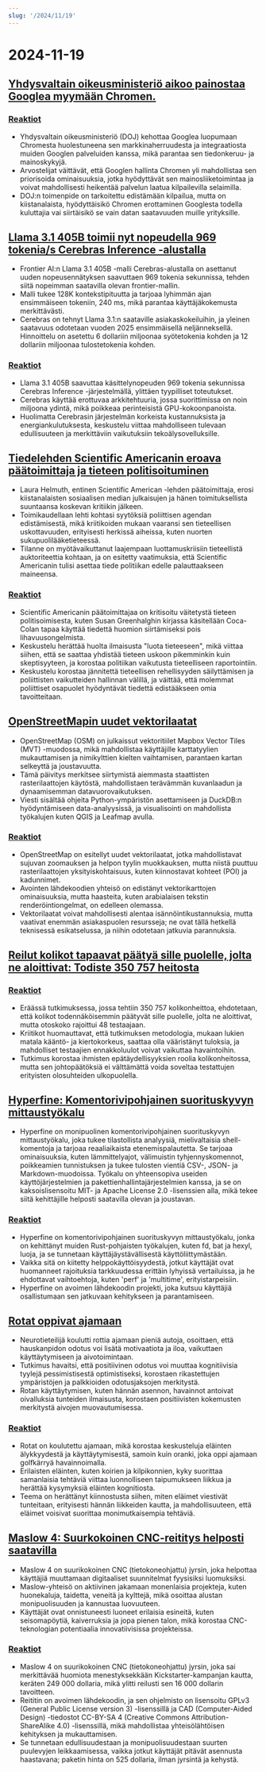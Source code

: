 ```yaml
---
slug: '/2024/11/19'
---
```


# 2024-11-19

## [Yhdysvaltain oikeusministeriö aikoo painostaa Googlea myymään Chromen.](https://www.bloomberg.com/news/articles/2024-11-18/doj-will-push-google-to-sell-off-chrome-to-break-search-monopoly)

### [Reaktiot](https://news.ycombinator.com/item?id=42177767)

- Yhdysvaltain oikeusministeriö (DOJ) kehottaa Googlea luopumaan Chromesta huolestuneena sen markkinaherruudesta ja integraatiosta muiden Googlen palveluiden kanssa, mikä parantaa sen tiedonkeruu- ja mainoskykyjä.
- Arvostelijat väittävät, että Googlen hallinta Chromen yli mahdollistaa sen priorisoida ominaisuuksia, jotka hyödyttävät sen mainosliiketoimintaa ja voivat mahdollisesti heikentää palvelun laatua kilpailevilla selaimilla.
- DOJ:n toimenpide on tarkoitettu edistämään kilpailua, mutta on kiistanalaista, hyödyttäisikö Chromen erottaminen Googlesta todella kuluttajia vai siirtäisikö se vain datan saatavuuden muille yrityksille.

## [Llama 3.1 405B toimii nyt nopeudella 969 tokenia/s Cerebras Inference -alustalla](https://cerebras.ai/blog/llama-405b-inference)

- Frontier AI:n Llama 3.1 405B -malli Cerebras-alustalla on asettanut uuden nopeusennätyksen saavuttaen 969 tokenia sekunnissa, tehden siitä nopeimman saatavilla olevan frontier-mallin.
- Malli tukee 128K kontekstipituutta ja tarjoaa lyhimmän ajan ensimmäiseen tokeniin, 240 ms, mikä parantaa käyttäjäkokemusta merkittävästi.
- Cerebras on tehnyt Llama 3.1:n saataville asiakaskokeiluihin, ja yleinen saatavuus odotetaan vuoden 2025 ensimmäisellä neljänneksellä. Hinnoittelu on asetettu 6 dollariin miljoonaa syötetokenia kohden ja 12 dollariin miljoonaa tulostetokenia kohden.

### [Reaktiot](https://news.ycombinator.com/item?id=42178761)

- Llama 3.1 405B saavuttaa käsittelynopeuden 969 tokenia sekunnissa Cerebras Inference -järjestelmällä, ylittäen tyypilliset toteutukset.
- Cerebras käyttää erottuvaa arkkitehtuuria, jossa suorittimissa on noin miljoona ydintä, mikä poikkeaa perinteisistä GPU-kokoonpanoista.
- Huolimatta Cerebrasin järjestelmän korkeista kustannuksista ja energiankulutuksesta, keskustelu viittaa mahdolliseen tulevaan edullisuuteen ja merkittäviin vaikutuksiin tekoälysovelluksille.

## [Tiedelehden Scientific Americanin eroava päätoimittaja ja tieteen politisoituminen](https://reason.com/2024/11/18/how-scientific-americans-departing-editor-helped-degrade-science/)

- Laura Helmuth, entinen Scientific American -lehden päätoimittaja, erosi kiistanalaisten sosiaalisen median julkaisujen ja hänen toimituksellista suuntaansa koskevan kritiikin jälkeen.
- Toimikaudellaan lehti kohtasi syytöksiä poliittisen agendan edistämisestä, mikä kriitikoiden mukaan vaaransi sen tieteellisen uskottavuuden, erityisesti herkissä aiheissa, kuten nuorten sukupuolilääketieteessä.
- Tilanne on myötävaikuttanut laajempaan luottamuskriisiin tieteellistä auktoriteettia kohtaan, ja on esitetty vaatimuksia, että Scientific Americanin tulisi asettaa tiede politiikan edelle palauttaakseen maineensa.

### [Reaktiot](https://news.ycombinator.com/item?id=42177619)

- Scientific Americanin päätoimittajaa on kritisoitu väitetystä tieteen politisoimisesta, kuten Susan Greenhalghin kirjassa käsitellään Coca-Colan tapaa käyttää tiedettä huomion siirtämiseksi pois lihavuusongelmista.
- Keskustelu herättää huolta ilmaisusta "luota tieteeseen", mikä viittaa siihen, että se saattaa yhdistää tieteen uskoon pikemminkin kuin skeptisyyteen, ja korostaa politiikan vaikutusta tieteelliseen raportointiin.
- Keskustelu korostaa jännitettä tieteellisen rehellisyyden säilyttämisen ja poliittisten vaikutteiden hallinnan välillä, ja väittää, että molemmat poliittiset osapuolet hyödyntävät tiedettä edistääkseen omia tavoitteitaan.

## [OpenStreetMapin uudet vektorilaatat](https://tech.marksblogg.com/osm-mvt-vector-tiles.html)

- OpenStreetMap (OSM) on julkaissut vektoritiilet Mapbox Vector Tiles (MVT) -muodossa, mikä mahdollistaa käyttäjille karttatyylien mukauttamisen ja nimikylttien kielten vaihtamisen, parantaen kartan selkeyttä ja joustavuutta.
- Tämä päivitys merkitsee siirtymistä aiemmasta staattisten rasterilaattojen käytöstä, mahdollistaen terävämmän kuvanlaadun ja dynaamisemman datavuorovaikutuksen.
- Viesti sisältää ohjeita Python-ympäristön asettamiseen ja DuckDB:n hyödyntämiseen data-analyysissä, ja visualisointi on mahdollista työkalujen kuten QGIS ja Leafmap avulla.

### [Reaktiot](https://news.ycombinator.com/item?id=42182519)

- OpenStreetMap on esitellyt uudet vektorilaatat, jotka mahdollistavat sujuvan zoomauksen ja helpon tyylin muokkauksen, mutta niistä puuttuu rasterilaattojen yksityiskohtaisuus, kuten kiinnostavat kohteet (POI) ja kadunnimet.
- Avointen lähdekoodien yhteisö on edistänyt vektorikarttojen ominaisuuksia, mutta haasteita, kuten arabialaisen tekstin renderöintiongelmat, on edelleen olemassa.
- Vektorilaatat voivat mahdollisesti alentaa isännöintikustannuksia, mutta vaativat enemmän asiakaspuolen resursseja; ne ovat tällä hetkellä teknisessä esikatselussa, ja niihin odotetaan jatkuvia parannuksia.

## [Reilut kolikot tapaavat päätyä sille puolelle, jolta ne aloittivat: Todiste 350 757 heitosta](https://www.researchgate.net/publication/374700857_Fair_coins_tend_to_land_on_the_same_side_they_started_Evidence_from_350757_flips)

### [Reaktiot](https://news.ycombinator.com/item?id=42181345)

- Eräässä tutkimuksessa, jossa tehtiin 350 757 kolikonheittoa, ehdotetaan, että kolikot todennäköisemmin päätyvät sille puolelle, jolta ne aloittivat, mutta otoskoko rajoittui 48 testaajaan.
- Kriitikot huomauttavat, että tutkimuksen metodologia, mukaan lukien matala kääntö- ja kiertokorkeus, saattaa olla vääristänyt tuloksia, ja mahdolliset testaajien ennakkoluulot voivat vaikuttaa havaintoihin.
- Tutkimus korostaa ihmisten epätäydellisyyksien roolia kolikonheitossa, mutta sen johtopäätöksiä ei välttämättä voida soveltaa testattujen erityisten olosuhteiden ulkopuolella.

## [Hyperfine: Komentorivipohjainen suorituskyvyn mittaustyökalu](https://github.com/sharkdp/hyperfine)

- Hyperfine on monipuolinen komentorivipohjainen suorituskyvyn mittaustyökalu, joka tukee tilastollista analyysiä, mielivaltaisia shell-komentoja ja tarjoaa reaaliaikaista etenemispalautetta. Se tarjoaa ominaisuuksia, kuten lämmittelyajot, välimuistin tyhjennyskomennot, poikkeamien tunnistuksen ja tukee tulosten vientiä CSV-, JSON- ja Markdown-muodoissa. Työkalu on yhteensopiva useiden käyttöjärjestelmien ja pakettienhallintajärjestelmien kanssa, ja se on kaksoislisensoitu MIT- ja Apache License 2.0 -lisenssien alla, mikä tekee siitä kehittäjille helposti saatavilla olevan ja joustavan.

### [Reaktiot](https://news.ycombinator.com/item?id=42177462)

- Hyperfine on komentorivipohjainen suorituskyvyn mittaustyökalu, jonka on kehittänyt muiden Rust-pohjaisten työkalujen, kuten fd, bat ja hexyl, luoja, ja se tunnetaan käyttäjäystävällisestä käyttöliittymästään.
- Vaikka sitä on kiitetty helppokäyttöisyydestä, jotkut käyttäjät ovat huomanneet rajoituksia tarkkuudessa erittäin lyhyissä vertailuissa, ja he ehdottavat vaihtoehtoja, kuten 'perf' ja 'multitime', erityistarpeisiin.
- Hyperfine on avoimen lähdekoodin projekti, joka kutsuu käyttäjiä osallistumaan sen jatkuvaan kehitykseen ja parantamiseen.

## [Rotat oppivat ajamaan](https://theconversation.com/im-a-neuroscientist-who-taught-rats-to-drive-their-joy-suggests-how-anticipating-fun-can-enrich-human-life-239029)

- Neurotieteilijä koulutti rottia ajamaan pieniä autoja, osoittaen, että hauskanpidon odotus voi lisätä motivaatiota ja iloa, vaikuttaen käyttäytymiseen ja aivotoimintaan.
- Tutkimus havaitsi, että positiivinen odotus voi muuttaa kognitiivisia tyylejä pessimistisestä optimistiseksi, korostaen rikastettujen ympäristöjen ja palkkioiden odotusjaksojen merkitystä.
- Rotan käyttäytymisen, kuten hännän asennon, havainnot antoivat oivalluksia tunteiden ilmaisusta, korostaen positiivisten kokemusten merkitystä aivojen muovautumisessa.

### [Reaktiot](https://news.ycombinator.com/item?id=42179774)

- Rotat on koulutettu ajamaan, mikä korostaa keskusteluja eläinten älykkyydestä ja käyttäytymisestä, samoin kuin oranki, joka oppi ajamaan golfkärryä havainnoimalla.
- Erilaisten eläinten, kuten koirien ja kilpikonnien, kyky suorittaa samanlaisia tehtäviä viittaa luonnolliseen taipumukseen liikkua ja herättää kysymyksiä eläinten kognitiosta.
- Teema on herättänyt kiinnostusta siihen, miten eläimet viestivät tunteitaan, erityisesti hännän liikkeiden kautta, ja mahdollisuuteen, että eläimet voisivat suorittaa monimutkaisempia tehtäviä.

## [Maslow 4: Suurkokoinen CNC-reititys helposti saatavilla](https://www.maslowcnc.com)

- Maslow 4 on suurikokoinen CNC (tietokoneohjattu) jyrsin, joka helpottaa käyttäjiä muuttamaan digitaaliset suunnitelmat fyysisiksi luomuksiksi.
- Maslow-yhteisö on aktiivinen jakamaan monenlaisia projekteja, kuten huonekaluja, taidetta, veneitä ja kylttejä, mikä osoittaa alustan monipuolisuuden ja kannustaa luovuuteen.
- Käyttäjät ovat onnistuneesti luoneet erilaisia esineitä, kuten seisomapöytiä, kaiverruksia ja jopa pienen talon, mikä korostaa CNC-teknologian potentiaalia innovatiivisissa projekteissa.

### [Reaktiot](https://news.ycombinator.com/item?id=42179467)

- Maslow 4 on suurikokoinen CNC (tietokoneohjattu) jyrsin, joka sai merkittävää huomiota menestyksekkään Kickstarter-kampanjan kautta, keräten 249 000 dollaria, mikä ylitti reilusti sen 16 000 dollarin tavoitteen.
- Reititin on avoimen lähdekoodin, ja sen ohjelmisto on lisensoitu GPLv3 (General Public License version 3) -lisenssillä ja CAD (Computer-Aided Design) -tiedostot CC-BY-SA 4 (Creative Commons Attribution-ShareAlike 4.0) -lisenssillä, mikä mahdollistaa yhteisölähtöisen kehityksen ja mukauttamisen.
- Se tunnetaan edullisuudestaan ja monipuolisuudestaan suurten puulevyjen leikkaamisessa, vaikka jotkut käyttäjät pitävät asennusta haastavana; paketin hinta on 525 dollaria, ilman jyrsintä ja kehystä.

<head>
  <meta property="og:title" content="Yhdysvaltain oikeusministeriö aikoo painostaa Googlea myymään Chromen." />
  <meta property="og:type" content="website" />
  <meta property="og:image" content="https://og.cho.sh/api/og/?title=Yhdysvaltain%20oikeusministeri%C3%B6%20aikoo%20painostaa%20Googlea%20myym%C3%A4%C3%A4n%20Chromen.&subheading=tiistaina%2019.%20marraskuuta%202024%3A%20Hacker%20News%20yhteenveto" />
</head>

